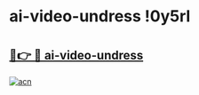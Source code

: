 # ai-video-undress !0y5rl

# <h2><a href="https://w8pl7k.esa.edu.pl?title=ai-video-undress&ref=0y5rl">🔗👉 🔴 ai-video-undress</a></h2>

[![acn](https://github.com/user-attachments/assets/0f9c940e-d8b0-45ae-aac7-cd30a18b3e1c)](https://w8pl7k.esa.edu.pl?title=ai-video-undress&ref=0y5rl)


